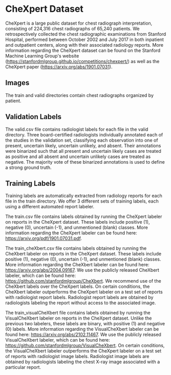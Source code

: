 # CheXpert Dataset
CheXpert is a large public dataset for chest radiograph interpretation, consisting of 224,316 chest radiographs of 65,240 patients. We retrospectively collected the chest radiographic examinations from Stanford Hospital, performed between October 2002 and July 2017 in both inpatient and outpatient centers, along with their associated radiology reports. More information regarding the CheXpert dataset can be found on the Stanford Machine Learning Group's website (https://stanfordmlgroup.github.io/competitions/chexpert/) as well as the CheXpert paper (https://arxiv.org/abs/1901.07031).

## Images
The train and valid directories contain chest radiographs organized by patient.

## Validation Labels
The valid.csv file contains radiologist labels for each file in the valid directory. Three board-certified radiologists individually annotated each of the studies in the validation set, classifying each observation into one of present, uncertain likely, uncertain unlikely, and absent. Their annotations were binarized such that all present and uncertain likely cases are treated as positive and all absent and uncertain unlikely cases are treated as negative. The majority vote of these binarized annotations is used to define a strong ground truth.

## Training Labels
Training labels are automatically extracted from radiology reports for each file in the train directory. We offer 3 different sets of training labels, each using a different automated report labeler.

The train.csv file contains labels obtained by running the CheXpert labeler on reports in the CheXpert dataset. These labels include positive (1), negative (0), uncertain (-1), and unmentioned (blank) classes. More information regarding the CheXpert labeler can be found here: https://arxiv.org/pdf/1901.07031.pdf.

The train_cheXbert.csv file contains labels obtained by running the CheXbert labeler on reports in the CheXpert dataset. These labels include positive (1), negative (0), uncertain (-1), and unmentioned (blank) classes. More information regarding the CheXbert labeler can be found here: https://arxiv.org/abs/2004.09167. We use the publicly released CheXbert labeler, which can be found here: https://github.com/stanfordmlgroup/CheXbert. We recommend use of the CheXbert labels over the CheXpert labels. On certain conditions, the CheXbert labeler outperforms the CheXpert labeler on a test set of reports with radiologist report labels. Radiologist report labels are obtained by radiologists labeling the report without access to the associated image.

The train_visualCheXbert file contains labels obtained by running the VisualCheXbert labeler on reports in the CheXpert dataset. Unlike the previous two labelers, these labels are binary, with positive (1) and negative (0) labels. More information regarding the VisualCheXbert labeler can be found here: https://arxiv.org/abs/2102.11467. We use the publicly released VisualCheXbert labeler, which can be found here: https://github.com/stanfordmlgroup/VisualCheXbert. On certain conditions, the VisualCheXbert labeler outperforms the CheXpert labeler on a test set of reports with radiologist image labels. Radiologist image labels are obtained by radiologists labeling the chest X-ray image associated with a particular report.
